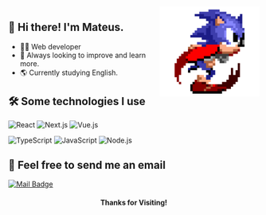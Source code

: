 <img align="right" width="200" height="180" alt="GIF" src="https://raw.githubusercontent.com/mateusneiva/mateusneiva/master/assets/sonic.gif" />

## 👋 Hi there! I'm Mateus.

- 👨‍💻 Web developer
- 📖 Always looking to improve and learn more.
- 🌎 Currently studying English.

## 🛠 Some technologies I use

![React](https://img.shields.io/badge/-React-333333?style=flat&logo=react) ![Next.js](https://img.shields.io/badge/-Next.js-333333?style=flat&logo=next.js) ![Vue.js](https://img.shields.io/badge/-Vue.js-333333?style=flat&logo=Vue.js)

![TypeScript](https://img.shields.io/badge/-TypeScript-333333?style=flat&logo=typescript) ![JavaScript](https://img.shields.io/badge/-JavaScript-333333?style=flat&logo=javascript) ![Node.js](https://img.shields.io/badge/-Node.js-333333?style=flat&logo=node.js)

## 💬 Feel free to send me an email

[![Mail Badge](https://img.shields.io/badge/-mateusneiva.dev@gmail.com-c14438?style=flat&logo=Gmail&logoColor=white&link=mailto:mateusneiva.dev@gmail.com.com)](mailto:mateusneiva.dev@gmail.com)

<h4 align="center">Thanks for Visiting!</h4>
